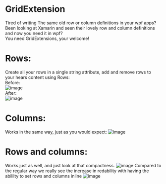 # GridExtension
Tired of writing The same old row or column definitions in your wpf apps?  
Been looking at Xamarin and seen their lovely row and column definitions and now you need it in wpf?  
You need GridExtensions, your welcome!

# Rows:
Create all your rows in a single string attribute, add and remove rows to your hears content using Rows:  
Before:  
![image](https://user-images.githubusercontent.com/1180191/112758972-43a96f80-8ff1-11eb-98e3-a6183eecb99c.png)  
After:  
![image](https://user-images.githubusercontent.com/1180191/112759041-8c612880-8ff1-11eb-885a-c0a0ff0d79b6.png)  

# Columns:
Works in the same way, just as you would expect:
![image](https://user-images.githubusercontent.com/1180191/112761595-478ebf00-8ffc-11eb-9c82-c1694a3afe25.png)  

# Rows and columns:  
Works just as well, and just look at that compactness.
![image](https://user-images.githubusercontent.com/1180191/112761702-c552ca80-8ffc-11eb-8287-74446886e661.png) 
Compared to the regular way we really see the increase in redability with having the abililty to set rows and columns inline
![image](https://user-images.githubusercontent.com/1180191/112761839-617cd180-8ffd-11eb-825a-3c2dbf21c7c5.png)


